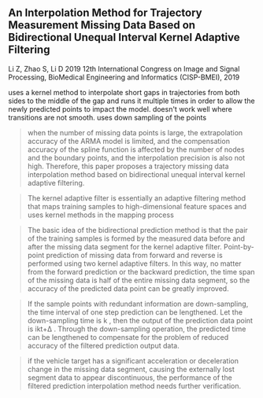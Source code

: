 ## An Interpolation Method for Trajectory Measurement Missing Data Based on Bidirectional Unequal Interval Kernel Adaptive Filtering

Li Z, Zhao S, Li D
2019 12th International Congress on Image and Signal Processing, BioMedical Engineering and Informatics (CISP-BMEI), 2019




uses a kernel method to interpolate short gaps in trajectories from both sides to the middle of the gap and runs it multiple times in order to allow the newly predicted points to impact the model. doesn't work well where transitions are not smooth. uses down sampling of the points




> when the number of missing data points is large, the extrapolation accuracy of the ARMA model is limited, and the compensation accuracy of the spline function is affected by the number of nodes and the boundary points, and the interpolation precision is also not high. Therefore, this paper proposes a trajectory missing data interpolation method based on bidirectional unequal interval kernel adaptive filtering.




> The kernel adaptive filter is essentially an adaptive filtering method that maps training samples to high-dimensional feature spaces and uses kernel methods in the mapping process




> The basic idea of the bidirectional prediction method is that the pair of the training samples is formed by the measured data before and after the missing data segment for the kernel adaptive filter. Point-by-point prediction of missing data from forward and reverse is performed using two kernel adaptive filters. In this way, no matter from the forward prediction or the backward prediction, the time span of the missing data is half of the entire missing data segment, so the accuracy of the predicted data point can be greatly improved.




> If the sample points with redundant information are down-sampling, the time interval of one step prediction can be lengthened. Let the down-sampling time is k , then the output of the prediction data point is ikt+Δ . Through the down-sampling operation, the predicted time can be lengthened to compensate for the problem of reduced accuracy of the filtered prediction output data.




> if the vehicle target has a significant acceleration or deceleration change in the missing data segment, causing the externally lost segment data to appear discontinuous, the performance of the filtered prediction interpolation method needs further verification.




